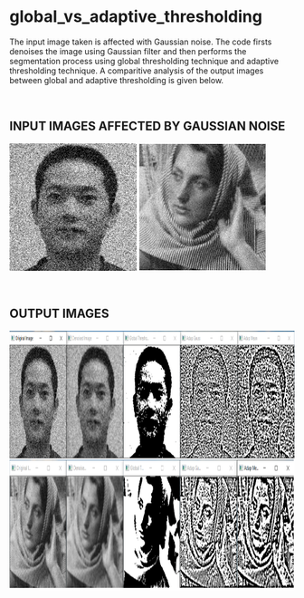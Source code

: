 # global_vs_adaptive_thresholding

The input image taken is affected with Gaussian noise. The code firsts denoises the image using Gaussian filter and then performs the segmentation process using global thresholding technique and adaptive thresholding technique. A comparitive analysis of the output images between global and adaptive thresholding is given below. 

<br>
<h2>INPUT IMAGES AFFECTED BY GAUSSIAN NOISE</h2>

<img src="images/boy.bmp" height = "225"> ![](images/girl.jfif)

<br>

<h2>OUTPUT IMAGES</h2>

<img src="images/Output_img1.png" height = "225">

<img src="images/Output_img2.png" height = "230">
